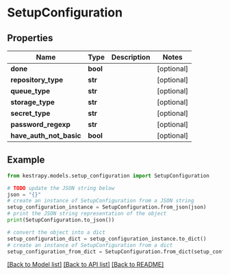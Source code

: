 # SetupConfiguration


## Properties

Name | Type | Description | Notes
------------ | ------------- | ------------- | -------------
**done** | **bool** |  | [optional] 
**repository_type** | **str** |  | [optional] 
**queue_type** | **str** |  | [optional] 
**storage_type** | **str** |  | [optional] 
**secret_type** | **str** |  | [optional] 
**password_regexp** | **str** |  | [optional] 
**have_auth_not_basic** | **bool** |  | [optional] 

## Example

```python
from kestrapy.models.setup_configuration import SetupConfiguration

# TODO update the JSON string below
json = "{}"
# create an instance of SetupConfiguration from a JSON string
setup_configuration_instance = SetupConfiguration.from_json(json)
# print the JSON string representation of the object
print(SetupConfiguration.to_json())

# convert the object into a dict
setup_configuration_dict = setup_configuration_instance.to_dict()
# create an instance of SetupConfiguration from a dict
setup_configuration_from_dict = SetupConfiguration.from_dict(setup_configuration_dict)
```
[[Back to Model list]](../README.md#documentation-for-models) [[Back to API list]](../README.md#documentation-for-api-endpoints) [[Back to README]](../README.md)


